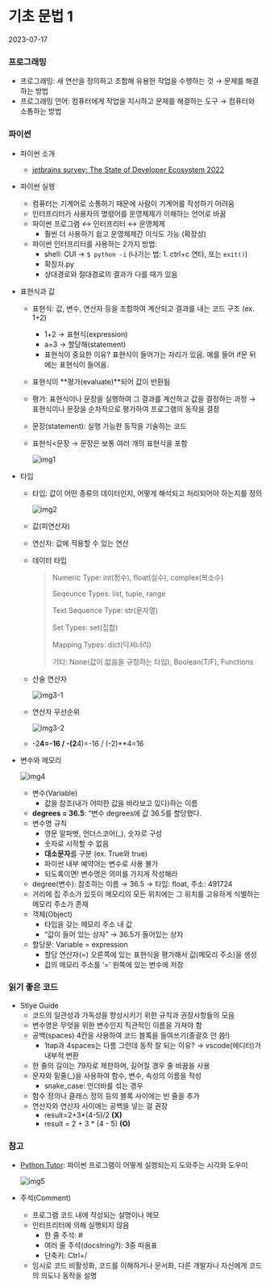 # 기초 문법 1

2023-07-17

### 프로그래밍
- 프로그래밍: 새 연산을 정의하고 조합해 유용한 작업을 수행하는 것 → 문제를 해결하는 방법
- 프로그래밍 언어: 컴퓨터에게 작업을 지시하고 문제를 해결하는 도구 → 컴퓨터와 소통하는 방법
    
### 파이썬
- 파이썬 소개
    - [jetbrains survey: The State of Developer Ecosystem 2022](https://www.jetbrains.com/ko-kr/lp/devecosystem-2022/)
- 파이썬 실행
    - 컴퓨터는 기계어로 소통하기 때문에 사람이 기계어를 작성하기 어려움
    - 인터프리터가 사용자의 명령어를 운영체제가 이해하는 언어로 바꿈
    - 파이썬 프로그램 ↔ 인터프리터 ↔ 운영체제
        - 훨씬 더 사용하기 쉽고 운영체제간 이식도 가능 (확장성)
    - 파이썬 인터프리터를 사용하는 2가지 방법:
        - shell: CUI → `$ python -i` (나가는 법: 1. ctrl+c 연타, 또는 `exit()`)
        - 확장자.py
        - 상대경로와 절대경로의 결과가 다를 때가 있음
- 표현식과 값
    - 표현식: 값, 변수, 연산자 등을 조합하여 계산되고 결과를 내는 코드 구조 (ex. 1+2)
        - 1+2 → 표현식(expression)
        - a=3 → 할당해(statement)
        - 표현식이 중요한 이유? 표현식이 들어가는 자리가 있음. 예를 들어 if문 뒤에는 표현식이 들어옴.
    - 표현식이 **평가(evaluate)**되어 값이 반환됨
    - 평가: 표현식이나 문장을 실행하여 그 결과를 계산하고 값을 결정하는 과정 → 표현식이나 문장을 순차적으로 평가하여 프로그램의 동작을 결정
    - 문장(statement): 실행 가능한 동작을 기술하는 코드
    - 표현식<문장 → 문장은 보통 여러 개의 표현식을 포함
        
        ![img1](https://github.com/goldbutnew/data-marketing-idea-challenge/assets/149566915/1d62adf1-4167-4ce2-be10-335e4958b058)
- 타입
    - 타입: 값이 어떤 종류의 데이터인지, 어떻게 해석되고 처리되어야 하는지를 정의
        
        ![img2](https://github.com/goldbutnew/data-marketing-idea-challenge/assets/149566915/3a5e2ec4-bc79-48ac-a6c9-8d24a4adab7c)
        
    - 값(피연산자)
    - 연산자: 값에 적용할 수 있는 연산
    - 데이터 타입
        
        > Numeric Type: int(정수), float(실수), complex(복소수)
        > 
        > 
        > Seqeunce Types: list, tuple, range
        > 
        > Text Sequence Type: str(문자열)
        > 
        > Set Types: set(집합)
        > 
        > Mapping Types: dict(딕셔너리)
        > 
        > 기타: None(값이 없음을 규정하는 타입), Boolean(T/F), Functions
        > 
    - 산술 연산자
        
        ![img3-1](https://github.com/goldbutnew/data-marketing-idea-challenge/assets/149566915/20455984-791c-4b33-9b06-edc0c8c1a2df)
        
    - 연산자 우선순위
        
        ![img3-2](https://github.com/goldbutnew/data-marketing-idea-challenge/assets/149566915/daf59254-e858-4be9-b44b-6ba6a9c30e60)
        
    - -2**4=-16 / -(2**4)=-16 / (-2)**4=16
- 변수와 메모리
    
    ![img4](https://github.com/goldbutnew/data-marketing-idea-challenge/assets/149566915/835e302a-b453-40b8-973b-f2f27fecbc32)
    
    - 변수(Variable)
        - 값을 참조(내가 어떠한 값을 바라보고 있다)하는 이름
    - **degrees = 36.5**: “변수 degrees에 값 36.5를 할당했다.
    - 변수명 규칙
        - 영문 알파벳, 언더스코어(_), 숫자로 구성
        - 숫자로 시작할 수 없음
        - **대소문자**를 구분 (ex. True와 true)
        - 파이썬 내부 예약어는 변수로 사용 불가
        - 되도록이면! 변수명은 의미를 가지게 작성해라
    - degree(변수): 참조하는 이름 → 36.5 → 타입: float, 주소: 491724
    - 거리에 집 주소가 있듯이 메모리의 모든 위치에는 그 위치를 고유하게 식별하는 메모리 주소가 존재
    - 객체(Object)
        - 타입을 갖는 메모리 주소 내 값
        - “값이 들어 있는 상자” → 36.5가 들어있는 상자
    - 할당문: Variable = expression
        - 할당 연산자(=) 오른쪽에 있는 표현식을 평가해서 값(메모리 주소)을 생성
        - 값의 메모리 주소를 ‘=’ 왼쪽에 있는 변수에 저장
        
### 읽기 좋은 코드
- Stlye Guide
    - 코드의 일관성과 가독성을 향상시키기 위한 규칙과 권장사항들의 모음
    - 변수명은 무엇을 위한 변수인지 직관적인 이름을 가져야 함
    - 공백(spaces) 4칸을 사용하여 코드 블록을 들여쓰기(중괄호 안 씀!)
        - 1tap과 4spaces는 다름 그런데 동작 잘 되는 이유? → vscode(에디터)가 내부적 변환
    - 한 줄의 길이는 79자로 제한하며, 길어질 경우 줄 바꿈을 사용
    - 문자와 밑줄(_)을 사용하여 함수, 변수, 속성의 이름을 작성
        - snake_case: 언더바를 섞는 경우
    - 함수 정의나 클래스 정의 등의 블록 사이에는 빈 줄을 추가
    - 연산자와 연산자 사이에는 공백을 넣는 걸 권장
        - result=2+3*(4-5)/2 **(X)**
        - result = 2 + 3 * (4 - 5) **(O)**

### 참고
- [Python Tutor](https://pythontutor.com/): 파이썬 프로그램이 어떻게 실행되는지 도와주는 시각화 도우미
    
    ![img5](https://github.com/goldbutnew/data-marketing-idea-challenge/assets/149566915/0bb2d7a4-5cb7-44c4-b5f0-e566c06480c9)
    
- 주석(Comment)
    - 프로그램 코드 내에 작성되는 설명이나 메모
    - 인터프리터에 의해 실행되지 않음
        - 한 줄 주석: #
        - 여러 줄 주석(docstring?): 3중 따옴표
        - 단축키: Ctrl+/
    - 임시로 코드 비활성화, 코드를 이해하거나 문서화, 다른 개발자나 자신에게 코드의 의도나 동작을 설명
